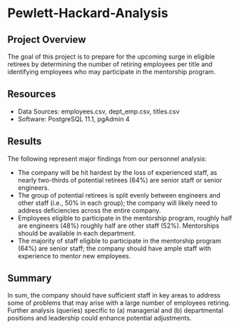 # Pewlett-Hackard-Analysis

## Project Overview
The goal of this project is to prepare for the upcoming surge in eligible retirees by determining the number of retiring employees per title and identifying employees who may participate in the mentorship program. 

## Resources
* Data Sources: employees.csv, dept_emp.csv, titles.csv
* Software: PostgreSQL 11.1, pgAdmin 4

## Results 
The following represent major findings from our personnel analysis:

* The company will be hit hardest by the loss of experienced staff, as nearly two-thirds of potential retirees (64%) are senior staff or senior engineers.
* The group of potential retirees is split evenly between engineers and other staff (i.e., 50% in each group); the company will likely need to address deficiencies across the entire company.
* Employees eligible to participate in the mentorship program, roughly half are engineers (48%) roughly half are other staff (52%). Mentorships should be available in each department.  
* The majority of staff eligible to participate in the mentorship program (64%) are senior staff; the company should have ample staff with experience to mentor new employees.

## Summary
In sum, the company should have sufficient staff in key areas to address some of problems that may arise with a large number of employees retiring. Further analysis (queries) specific to (a) managerial and (b) departmental positions and leadership could enhance potential adjustments.  
